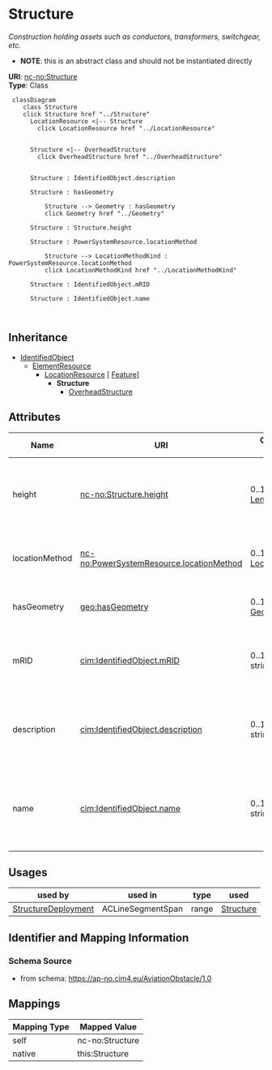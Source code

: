 # Structure


_Construction holding assets such as conductors, transformers, switchgear, etc._




* __NOTE__: this is an abstract class and should not be instantiated directly


**URI**: [nc-no:Structure](http://cim4.eu/ns/nc-no#Structure)<br />
**Type**: Class




```mermaid
 classDiagram
    class Structure
    click Structure href "../Structure"
      LocationResource <|-- Structure
        click LocationResource href "../LocationResource"
      

      Structure <|-- OverheadStructure
        click OverheadStructure href "../OverheadStructure"
      
      
      Structure : IdentifiedObject.description
        
      Structure : hasGeometry
        
          Structure --> Geometry : hasGeometry
          click Geometry href "../Geometry"
        
      Structure : Structure.height
        
      Structure : PowerSystemResource.locationMethod
        
          Structure --> LocationMethodKind : PowerSystemResource.locationMethod
          click LocationMethodKind href "../LocationMethodKind"
        
      Structure : IdentifiedObject.mRID
        
      Structure : IdentifiedObject.name
        
      
```





## Inheritance
* [IdentifiedObject](IdentifiedObject.md)
    * [ElementResource](ElementResource.md)
        * [LocationResource](LocationResource.md) [ [Feature](Feature.md)]
            * **Structure**
                * [OverheadStructure](OverheadStructure.md)



## Attributes


| Name | URI | Cardinality and Range | Description | Inheritance |
| ---  | --- | --- | --- | --- |
| height | [nc-no:Structure.height](http://cim4.eu/ns/nc-no#Structure.height) | 0..1 <br />  [Length](Length.md)  | Visible height of structure above ground level for overhead construction (e | direct |
| locationMethod | [nc-no:PowerSystemResource.locationMethod](http://cim4.eu/ns/nc-no#PowerSystemResource.locationMethod) | 0..1 <br />  [LocationMethodKind](LocationMethodKind.md)  | Method used to derive geographical location for this entity | [LocationResource](LocationResource.md) |
| hasGeometry | [geo:hasGeometry](http://www.opengis.net/ont/geosparql#hasGeometry) | 0..1 <br />  [Geometry](Geometry.md)  | Geometric representation of the spatial object | [Feature](Feature.md) |
| mRID | [cim:IdentifiedObject.mRID](https://cim.ucaiug.io/ns#IdentifiedObject.mRID) | 0..1 <br />  string  | Master resource identifier issued by a model authority | [IdentifiedObject](IdentifiedObject.md) |
| description | [cim:IdentifiedObject.description](https://cim.ucaiug.io/ns#IdentifiedObject.description) | 0..1 <br />  string  | The description is a free human readable text describing or naming the object | [IdentifiedObject](IdentifiedObject.md) |
| name | [cim:IdentifiedObject.name](https://cim.ucaiug.io/ns#IdentifiedObject.name) | 0..1 <br />  string  | The name is any free human readable and possibly non unique text naming the o... | [IdentifiedObject](IdentifiedObject.md) |





## Usages

| used by | used in | type | used |
| ---  | --- | --- | --- |
| [StructureDeployment](StructureDeployment.md) | ACLineSegmentSpan | range | [Structure](Structure.md) |






## Identifier and Mapping Information







### Schema Source


* from schema: https://ap-no.cim4.eu/AviationObstacle/1.0





## Mappings

| Mapping Type | Mapped Value |
| ---  | ---  |
| self | nc-no:Structure |
| native | this:Structure |





